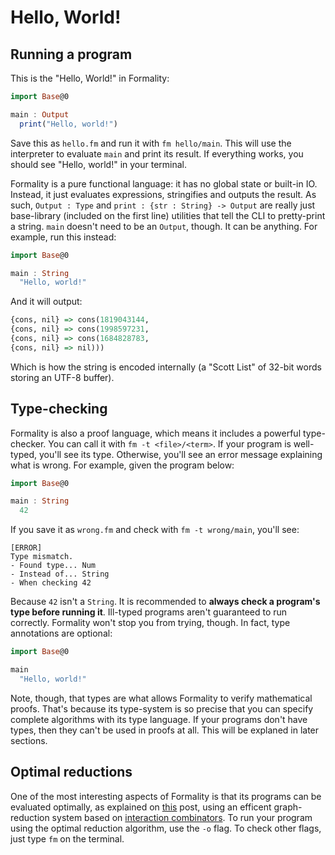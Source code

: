 # Hello, World!

## Running a program

This is the "Hello, World!" in Formality:

```haskell
import Base@0

main : Output
  print("Hello, world!")
```

Save this as `hello.fm` and run it with `fm hello/main`. This will use the interpreter to evaluate `main` and print its result. If everything works, you should see "Hello, world!" in your terminal.

Formality is a pure functional language: it has no global state or built-in IO. Instead, it just evaluates expressions, stringifies and outputs the result. As such, `Output : Type` and `print : {str : String} -> Output` are really just base-library (included on the first line) utilities that tell the CLI to pretty-print a string. `main` doesn't need to be an `Output`, though. It can be anything. For example, run this instead:

```haskell
import Base@0

main : String
  "Hello, world!"
```

And it will output:

```haskell
{cons, nil} => cons(1819043144,
{cons, nil} => cons(1998597231,
{cons, nil} => cons(1684828783,
{cons, nil} => nil)))
```

Which is how the string is encoded internally (a "Scott List" of 32-bit words storing an UTF-8 buffer).

## Type-checking

Formality is also a proof language, which means it includes a powerful type-checker. You can call it with `fm -t <file>/<term>`. If your program is well-typed, you'll see its type. Otherwise, you'll see an error message explaining what is wrong. For example, given the program below:

```haskell
import Base@0

main : String
  42
```

If you save it as `wrong.fm` and check with `fm -t wrong/main`, you'll see:

```
[ERROR]
Type mismatch.
- Found type... Num
- Instead of... String
- When checking 42
```

Because `42` isn't a `String`. It is recommended to **always check a program's type before running it**. Ill-typed programs aren't guaranteed to run correctly. Formality won't stop you from trying, though. In fact, type annotations are optional:

```haskell
import Base@0

main
  "Hello, world!"
```

Note, though, that types are what allows Formality to verify mathematical proofs. That's because its type-system is so precise that you can specify complete algorithms with its type language. If your programs don't have types, then they can't be used in proofs at all. This will be explaned in later sections.

## Optimal reductions

One of the most interesting aspects of Formality is that its programs can be evaluated optimally, as explained on [this](https://medium.com/@maiavictor/solving-the-mystery-behind-abstract-algorithms-magical-optimizations-144225164b07) post, using an efficent graph-reduction system based on [interaction combinators](https://arxiv.org/abs/0906.0380). To run your program using the optimal reduction algorithm, use the `-o` flag. To check other flags, just type `fm` on the terminal.
